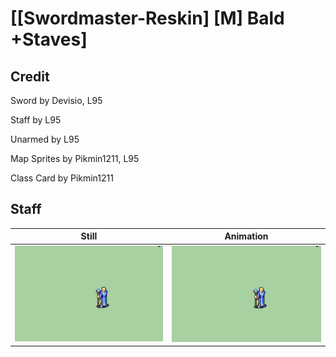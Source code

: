 # [\[Swordmaster-Reskin\] \[M\] Bald +Staves]

## Credit

Sword by Devisio, L95

Staff by L95

Unarmed by L95

Map Sprites by Pikmin1211, L95

Class Card by Pikmin1211

## Staff

| Still | Animation |
| :---: | :-------: |
| ![Staff still](./Staff_000.png) | ![Staff animation](./Staff.gif) |
